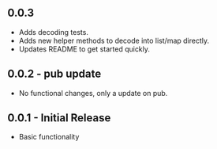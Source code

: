 ## 0.0.3

* Adds decoding tests.
* Adds new helper methods to decode into list/map directly.
* Updates README to get started quickly.

## 0.0.2 - pub update

* No functional changes, only a update on pub.

## 0.0.1 - Initial Release

* Basic functionality

